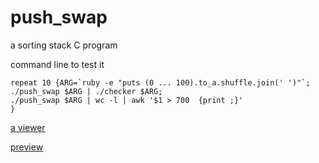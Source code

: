 # push_swap
a sorting stack C program

command line to test it

    repeat 10 {ARG=`ruby -e "puts (0 ... 100).to_a.shuffle.join(' ')"`; 
    ./push_swap $ARG | ./checker $ARG; 
    ./push_swap $ARG | wc -l | awk '$1 > 700  {print ;}'
    }


[a viewer](https://github.com/thberrid/yapv)

[preview](http://pushswap.machine.ovh)

